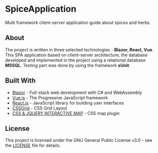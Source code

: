 # SpiceApplication

Multi framework client-server application guide about spices and herbs.

## About

The project is written in three selected technologies - **Blazor, React, Vue**. This SPA application based on client-server architecture, the database developed and implemented in the project using a relational database **MSSQL**. Testing part was done by using the framework **xUnit**.

## Built With

- [Blazor](https://blazor.net/) - Full-stack web development with C# and WebAssembly
- [Vue.js](https://vuejs.org/) - The Progressive JavaScript framework
- [React.js](https://reactjs.org/) - JavaScript library for building user interfaces
- [CSSGrid](https://developer.mozilla.org/ru/docs/Web/CSS/CSS_Grid_Layout) - CSS Grid Layout
- [CSS & JQUERY INTERACTIVE MAP](https://cssmapsplugin.com/) - CSS map plugin

## License

This project is licensed under the GNU  General Public License v3.0 - see the [LICENSE](LICENSE) file for details.
